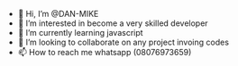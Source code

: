 - 👋 Hi, I’m @DAN-MIKE
- 👀 I’m interested in become a very skilled developer
- 🌱 I’m currently learning javascript
- 💞️ I’m looking to collaborate on any project invoing codes
- 📫 How to reach me whatsapp (08076973659)

<!---
DAN-MIKE/DAN-MIKE is a ✨ special ✨ repository because its `README.md` (this file) appears on your GitHub profile.
You can click the Preview link to take a look at your changes.
--->
